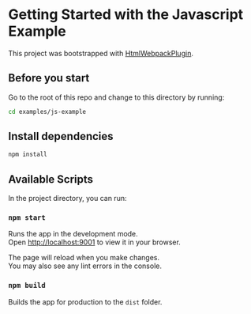 # Getting Started with the Javascript Example

This project was bootstrapped with [HtmlWebpackPlugin](https://webpack.js.org/plugins/html-webpack-plugin/).

## Before you start

Go to the root of this repo and change to this directory by running:

```bash
cd examples/js-example
```

## Install dependencies

```bash
npm install
```

## Available Scripts

In the project directory, you can run:

### `npm start`

Runs the app in the development mode.\
Open [http://localhost:9001](http://localhost:9001) to view it in your browser.

The page will reload when you make changes.\
You may also see any lint errors in the console.

### `npm build`

Builds the app for production to the `dist` folder.